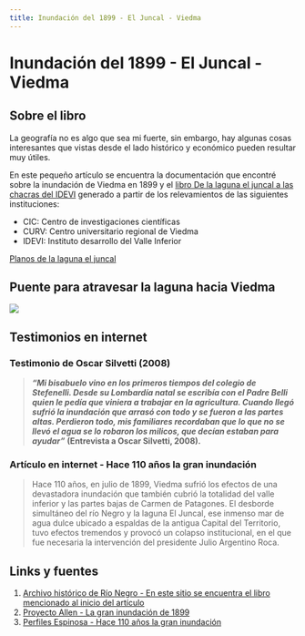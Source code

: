 ```yaml
---
title: Inundación del 1899 - El Juncal - Viedma
---
```

# Inundación del 1899 - El Juncal - Viedma
## Sobre el libro
La geografía no es algo que sea mi fuerte, sin embargo, hay algunas cosas interesantes que vistas desde el lado histórico y económico pueden resultar muy útiles.

En este pequeño artículo se encuentra la documentación que encontré sobre la inundación de Viedma en 1899 y el [libro De la laguna el juncal a las chacras del IDEVI](https://6a3b3110-5d8e-40d2-afb5-538787f57380.filesusr.com/ugd/1b8413_19bc7cab0f304eff9486f0af2d75a655.pdf) generado a partir de los relevamientos de las siguientes instituciones:
- CIC: Centro de investigaciones científicas
- CURV: Centro universitario regional de Viedma
- IDEVI: Instituto desarrollo del Valle Inferior

[Planos de la laguna el juncal](planos-inundacion-1899.md)

## Puente para atravesar la laguna hacia Viedma
![](https://imgur.com/2wztHdb.png)
## Testimonios en internet
### Testimonio de Oscar Silvetti (2008)
>**_“Mi bisabuelo vino en los primeros tiempos del colegio de Stefenelli. Desde su Lombardía natal se escribía con el Padre Belli quien le pedía que viniera a trabajar en la agricultura. Cuando llegó sufrió la inundación que arrasó con todo y se fueron a las partes altas. Perdieron todo, mis familiares recordaban que lo que no se llevó el agua se lo robaron los milicos, que decían estaban para ayudar”_** **(Entrevista a Oscar Silvetti, 2008).**

### Artículo en internet - Hace 110 años la gran inundación 
>Hace 110 años, en julio de 1899, Viedma sufrió los efectos de una devastadora inundación que también cubrió la totalidad del valle inferior y las partes bajas de Carmen de Patagones. El desborde simultáneo del río Negro y la laguna El Juncal, ese inmenso mar de agua dulce ubicado a espaldas de la antigua Capital del Territorio, tuvo efectos tremendos y provocó un colapso institucional, en el que fue necesaria la intervención del presidente Julio Argentino Roca.

## Links y fuentes
1.  [Archivo histórico de Río Negro - En este sitio se encuentra el libro mencionado al inicio del artículo](https://marcosvig2010.wixsite.com/archivo-historico)
2. [Proyecto Allen - La gran inundación de 1899](http://www.proyectoallen.com.ar/3/?p=6449)
3. [Perfiles Espinosa - Hace 110 años la gran inundación](http://perfilesespinosa.blogspot.com/2009/07/hace-110-anos-la-gran-inundacion.html)